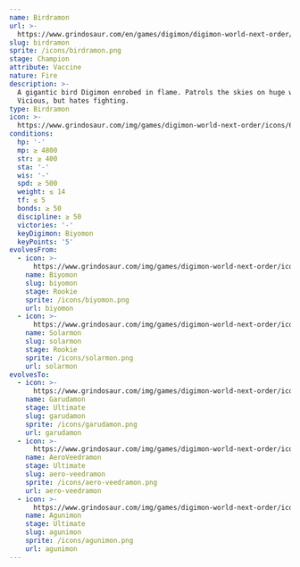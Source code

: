 ```yaml
---
name: Birdramon
url: >-
  https://www.grindosaur.com/en/games/digimon/digimon-world-next-order/digimon/61-birdramon
slug: birdramon
sprite: /icons/birdramon.png
stage: Champion
attribute: Vaccine
nature: Fire
description: >-
  A gigantic bird Digimon enrobed in flame. Patrols the skies on huge wings.
  Vicious, but hates fighting.
type: Birdramon
icon: >-
  https://www.grindosaur.com/img/games/digimon-world-next-order/icons/61-birdramon-icon.png
conditions:
  hp: '-'
  mp: ≥ 4800
  str: ≥ 400
  sta: '-'
  wis: '-'
  spd: ≥ 500
  weight: ≤ 14
  tf: ≤ 5
  bonds: ≥ 50
  discipline: ≥ 50
  victories: '-'
  keyDigimon: Biyomon
  keyPoints: '5'
evolvesFrom:
  - icon: >-
      https://www.grindosaur.com/img/games/digimon-world-next-order/icons/25-biyomon-icon-small.png
    name: Biyomon
    slug: biyomon
    stage: Rookie
    sprite: /icons/biyomon.png
    url: biyomon
  - icon: >-
      https://www.grindosaur.com/img/games/digimon-world-next-order/icons/53-solarmon-icon-small.png
    name: Solarmon
    slug: solarmon
    stage: Rookie
    sprite: /icons/solarmon.png
    url: solarmon
evolvesTo:
  - icon: >-
      https://www.grindosaur.com/img/games/digimon-world-next-order/icons/114-garudamon-icon-small.png
    name: Garudamon
    stage: Ultimate
    slug: garudamon
    sprite: /icons/garudamon.png
    url: garudamon
  - icon: >-
      https://www.grindosaur.com/img/games/digimon-world-next-order/icons/126-aeroveedramon-icon-small.png
    name: AeroVeedramon
    stage: Ultimate
    slug: aero-veedramon
    sprite: /icons/aero-veedramon.png
    url: aero-veedramon
  - icon: >-
      https://www.grindosaur.com/img/games/digimon-world-next-order/icons/156-agunimon-icon-small.png
    name: Agunimon
    stage: Ultimate
    slug: agunimon
    sprite: /icons/agunimon.png
    url: agunimon
---
```



